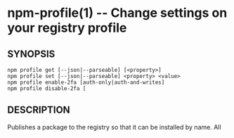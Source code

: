 npm-profile(1) -- Change settings on your registry profile
==========================================================


## SYNOPSIS

    npm profile get [--json|--parseable] [<property>]
    npm profile set [--json|--parseable] <property> <value>
    npm profile enable-2fa [auth-only|auth-and-writes]
    npm profile disable-2fa [


## DESCRIPTION

Publishes a package to the registry so that it can be installed by name. All

